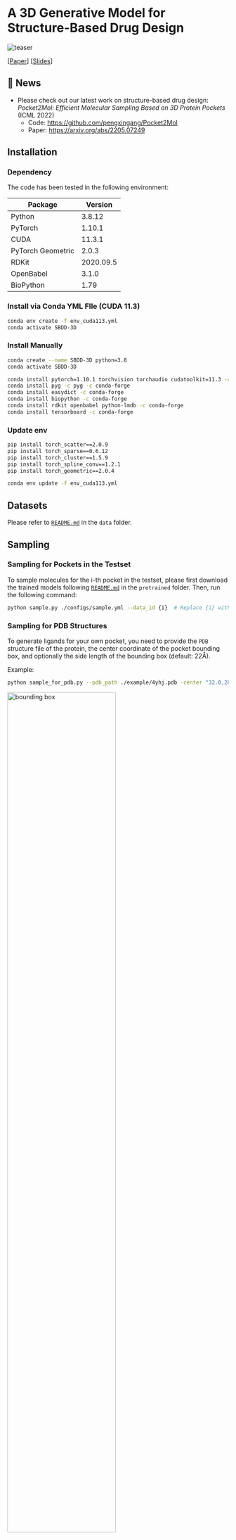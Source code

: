 # A 3D Generative Model for Structure-Based Drug Design

<img src="./assets/teaser.png" alt="teaser" />

[[Paper](https://arxiv.org/abs/2203.10446)]
[[Slides](https://drive.google.com/file/d/1PnypgrWqZAnaONy_Ccq-fmTDo4IRJpX1/view?usp=sharing)]

## 📢 News

- Please check out our latest work on structure-based drug design: *Pocket2Mol: Efficient Molecular Sampling Based on 3D Protein Pockets* (ICML 2022)
  - Code: https://github.com/pengxingang/Pocket2Mol
  - Paper: https://arxiv.org/abs/2205.07249

## Installation

### Dependency

The code has been tested in the following environment:

| Package           | Version   |
| ----------------- | --------- |
| Python            | 3.8.12    |
| PyTorch           | 1.10.1    |
| CUDA              | 11.3.1    |
| PyTorch Geometric | 2.0.3     |
| RDKit             | 2020.09.5 |
| OpenBabel         | 3.1.0     |
| BioPython         | 1.79      |

### Install via Conda YML FIle (CUDA 11.3)

```bash
conda env create -f env_cuda113.yml
conda activate SBDD-3D
```

### Install Manually

```bash
conda create --name SBDD-3D python=3.8
conda activate SBDD-3D

conda install pytorch=1.10.1 torchvision torchaudio cudatoolkit=11.3 -c pytorch
conda install pyg -c pyg -c conda-forge
conda install easydict -c conda-forge
conda install biopython -c conda-forge
conda install rdkit openbabel python-lmdb -c conda-forge
conda install tensorboard -c conda-forge
```

### Update env

```bash
pip install torch_scatter==2.0.9
pip install torch_sparse==0.6.12
pip install torch_cluster==1.5.9
pip install torch_spline_conv==1.2.1
pip install torch_geometric==2.0.4
```


```bash
conda env update -f env_cuda113.yml
```

## Datasets

Please refer to [`README.md`](./data/README.md) in the `data` folder.

## Sampling

### Sampling for Pockets in the Testset

To sample molecules for the i-th pocket in the testset, please first download the trained models following
[`README.md`](./pretrained/README.md) in the `pretrained` folder. Then, run the following command:

```bash
python sample.py ./configs/sample.yml --data_id {i}  # Replace {i} with the index of the data. i is between 0 and 99 for the testset.
```

### Sampling for PDB Structures

To generate ligands for your own pocket, you need to provide the `PDB` structure file of the protein, the center coordinate of the pocket bounding box, and optionally the side length of the bounding box (default: 22Å).

Example:

```bash
python sample_for_pdb.py --pdb_path ./example/4yhj.pdb -center "32.0,28.0,36.0"
```

<img src="./assets/bounding_box.png" alt="bounding box" width="70%" />

## Training

The open source repo of our latest work [Pocket2Mol: Efficient Molecular Sampling Based on 3D Protein Pockets](https://arxiv.org/abs/2205.07249) (ICML 2022) is tested for training.
You may check it out here: https://github.com/pengxingang/Pocket2Mol

```bash
python train.py ./configs/train_main_model.yml

python train_frontier.py ./configs/train_frontier_model.yml
```

## Citation

```
@inproceedings{luo2021sbdd,
    title={A 3D Generative Model for Structure-Based Drug Design},
    author={Shitong Luo and Jiaqi Guan and Jianzhu Ma and Jian Peng},
    booktitle={Thirty-Fifth Conference on Neural Information Processing Systems},
    year={2021}
}
```
